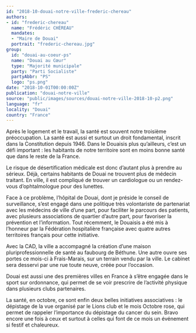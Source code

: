 ```yaml
---
id: "2018-10-douai-notre-ville-frederic-chereau"
authors:
- id: "frederic-chereau"
  name: "Frédéric CHÉREAU"
  mandates: 
  - "Maire de Douai"
  portrait: "frederic-chereau.jpg"
group:
  id: "douai-au-coeur-ps"
  name: "Douai au Cœur"
  type: "Majorité municipale"
  party: "Parti Socialiste"
  partyAbbr: "PS"
  logo: "ps.png"
date: "2018-10-01T00:00:00Z"
publication: "douai-notre-ville"
source: "public/images/sources/douai-notre-ville-2018-10-p2.png"
language: "fr"
locality: "Douai"
country: "France"
---
```


Après le logement et le travail, la santé est souvent notre troisième préoccupation. La santé est aussi et surtout un droit fondamental, inscrit dans la Constitution depuis 1946. Dans le Douaisis plus qu’ailleurs, c’est un défi important : les habitants de notre territoire sont en moins bonne santé que dans le reste de la France.

Le risque de désertification médicale est donc d’autant plus à prendre au sérieux. Déjà, certains habitants de Douai ne trouvent plus de médecin traitant. En ville, il est compliqué de trouver un cardiologue ou un rendez-vous d’ophtalmologue pour des lunettes.

Face à ce problème, l’hôpital de Douai, dont je préside le conseil de surveillance, s’est engagé dans une politique très volontariste de partenariat avec les médecins de ville d’une part, pour faciliter le parcours des patients, avec plusieurs associations de quartier d’autre part, pour favoriser la prévention et l’information. Tout récemment, le Douaisis a été mis à l’honneur par la Fédération hospitalière française avec quatre autres territoires français pour cette initiative.

Avec la CAD, la ville a accompagné la création d’une maison pluriprofessionnelle de santé au faubourg de Béthune. Une autre ouvre ses portes ce mois-ci à Frais-Marais, sur un terrain vendu par la ville. Le cabinet sera desservi par une rue toute neuve, créée pour l’occasion.

Douai est aussi une des premières villes en France à s’être engagée dans le sport sur ordonnance, qui permet de se voir prescrire de l’activité physique dans plusieurs clubs partenaires.

La santé, en octobre, ce sont enfin deux belles initiatives associatives : le dépistage de la vue organisé par le Lions club et le mois Octobre rose, qui permet de rappeler l’importance du dépistage du cancer du sein. Bravo encore une fois à ceux et surtout à celles qui font de ce mois un événement si festif et chaleureux.
